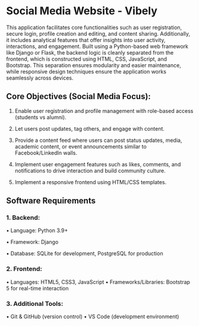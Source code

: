 # Social Media Website - Vibely

This application facilitates core functionalities such as user registration, secure login, profile creation and editing, and content sharing. 
Additionally, it includes analytical features that offer insights into user activity, interactions, and engagement. 
Built using a Python-based web framework like Django or Flask, the backend logic is cleanly separated from the frontend, which is constructed using HTML, CSS, JavaScript, and Bootstrap. 
This separation ensures modularity and easier maintenance, while responsive design techniques ensure the application works seamlessly across devices.


## Core Objectives (Social Media Focus):
1.	Enable user registration and profile management with role-based access (students vs alumni).

2.	Let users post updates, tag others, and engage with content.

3.	Provide a content feed where users can post status updates, media, academic content, or event announcements similar to Facebook/LinkedIn walls.

4.	Implement user engagement features such as likes, comments, and notifications to drive interaction and build community culture.

5.	Implement a responsive frontend using HTML/CSS templates.

## Software Requirements

### 1. Backend:
•	Language: Python 3.9+

•	Framework: Django 

•	Database: SQLite for development, PostgreSQL for production

### 2. Frontend:
•	Languages: HTML5, CSS3, JavaScript 
•	Frameworks/Libraries: Bootstrap 5 for real-time interaction

### 3. Additional Tools:
•	Git & GitHub (version control)
•	VS Code (development environment)




